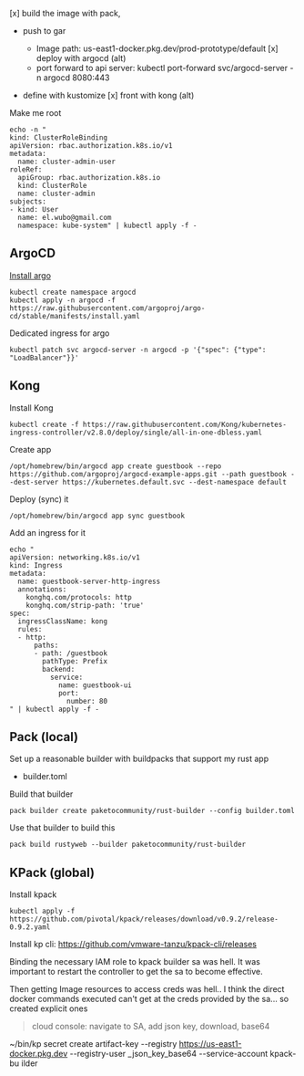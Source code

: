 

[x] build the image with pack,
- push to gar
  - Image path: us-east1-docker.pkg.dev/prod-prototype/default
[x] deploy with argocd (alt)
  - port forward to api server: kubectl port-forward svc/argocd-server -n argocd 8080:443

- define with kustomize
[x] front with kong (alt)

Make me root
```
echo -n "
kind: ClusterRoleBinding
apiVersion: rbac.authorization.k8s.io/v1
metadata:
  name: cluster-admin-user
roleRef:
  apiGroup: rbac.authorization.k8s.io
  kind: ClusterRole
  name: cluster-admin
subjects:
- kind: User
  name: el.wubo@gmail.com
  namespace: kube-system" | kubectl apply -f -
```

## ArgoCD
[Install argo](https://argo-cd.readthedocs.io/en/stable/getting_started/)
```
kubectl create namespace argocd
kubectl apply -n argocd -f https://raw.githubusercontent.com/argoproj/argo-cd/stable/manifests/install.yaml
```

Dedicated ingress for argo
```
kubectl patch svc argocd-server -n argocd -p '{"spec": {"type": "LoadBalancer"}}'
```

## Kong
Install Kong
```
kubectl create -f https://raw.githubusercontent.com/Kong/kubernetes-ingress-controller/v2.8.0/deploy/single/all-in-one-dbless.yaml
```

Create app
```
/opt/homebrew/bin/argocd app create guestbook --repo https://github.com/argoproj/argocd-example-apps.git --path guestbook --dest-server https://kubernetes.default.svc --dest-namespace default
```

Deploy (sync) it
```
/opt/homebrew/bin/argocd app sync guestbook
```

Add an ingress for it
```
echo "
apiVersion: networking.k8s.io/v1
kind: Ingress
metadata:
  name: guestbook-server-http-ingress
  annotations:
    konghq.com/protocols: http
    konghq.com/strip-path: 'true'
spec:
  ingressClassName: kong
  rules:
  - http:
      paths:
      - path: /guestbook
        pathType: Prefix
        backend:
          service:
            name: guestbook-ui
            port:
              number: 80
" | kubectl apply -f -
```

## Pack (local)

Set up a reasonable builder with buildpacks that support my rust app
- builder.toml

Build that builder
```
pack builder create paketocommunity/rust-builder --config builder.toml
```

Use that builder to build this
```
pack build rustyweb --builder paketocommunity/rust-builder
```

## KPack (global)

Install kpack
```
kubectl apply -f https://github.com/pivotal/kpack/releases/download/v0.9.2/release-0.9.2.yaml
```

Install kp cli: https://github.com/vmware-tanzu/kpack-cli/releases

Binding the necessary IAM role to kpack builder sa was hell. It was important to restart the controller to get the sa to become effective.

Then getting Image resources to access creds was hell.. I think the direct docker commands executed can't get at the creds provided by the sa... so created explicit ones

> cloud console: navigate to SA, add json key, download, base64

~/bin/kp secret create artifact-key --registry https://us-east1-docker.pkg.dev --registry-user _json_key_base64 --service-account kpack-bu
ilder